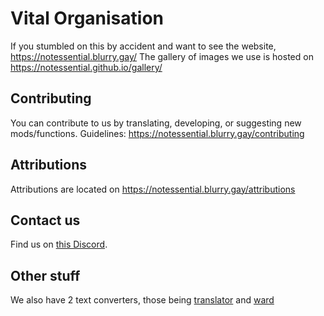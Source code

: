 # Vital Organisation

If you stumbled on this by accident and want to see the website, https://notessential.blurry.gay/
The gallery of images we use is hosted on https://notessential.github.io/gallery/

## Contributing

You can contribute to us by translating, developing, or suggesting new mods/functions.
Guidelines: https://notessential.blurry.gay/contributing

## Attributions

Attributions are located on https://notessential.blurry.gay/attributions

## Contact us

Find us on [this Discord](https://discord.gg/wncdz7e8jy).

## Other stuff

We also have 2 text converters, those being [translator](https://github.com/notessentialsite/translator) and [ward](https://github.com/notessentialsite/ward)

